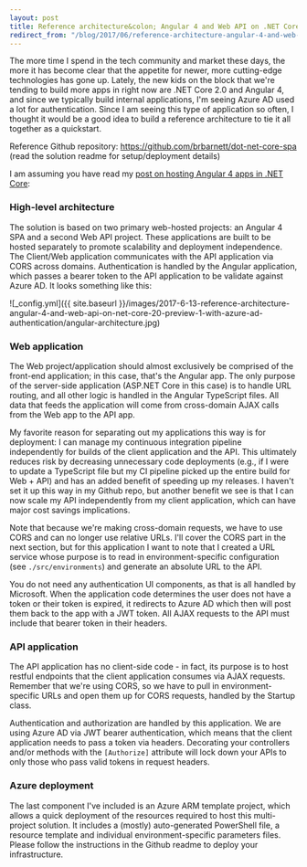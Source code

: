 ```yaml
---
layout: post
title: Reference architecture&colon; Angular 4 and Web API on .NET Core 2.0 Preview 1 with Azure AD authentication
redirect_from: "/blog/2017/06/reference-architecture-angular-4-and-web-api-on-net-core-20-preview-1-with-azure-ad-authentication/"
---
```


The more time I spend in the tech community and market these days, the more it has become clear that the appetite for newer, more cutting-edge technologies has gone up. Lately, the new kids on the block that we're tending to build more apps in right now are .NET Core 2.0 and Angular 4, and since we typically build internal applications, I'm seeing Azure AD used a lot for authentication. Since I am seeing this type of application so often, I thought it would be a good idea to build a reference architecture to tie it all together as a quickstart.

Reference Github repository: https://github.com/brbarnett/dot-net-core-spa (read the solution readme for setup/deployment details)

I am assuming you have read my [post on hosting Angular 4 apps in .NET Core](/hosting-angular-4-in-a-net-core-20-preview-1-application/): 

### High-level architecture
The solution is based on two primary web-hosted projects: an Angular 4 SPA and a second Web API project. These applications are built to be hosted separately to promote scalability and deployment independence. The Client/Web application communicates with the API application via CORS across domains. Authentication is handled by the Angular application, which passes a bearer token to the API application to be validate against Azure AD. It looks something like this:

![_config.yml]({{ site.baseurl }}/images/2017-6-13-reference-architecture-angular-4-and-web-api-on-net-core-20-preview-1-with-azure-ad-authentication/angular-architecture.jpg)

### Web application
The Web project/application should almost exclusively be comprised of the front-end application; in this case, that's the Angular app. The only purpose of the server-side application (ASP.NET Core in this case) is to handle URL routing, and all other logic is handled in the Angular TypeScript files. All data that feeds the application will come from cross-domain AJAX calls from the Web app to the API app.

My favorite reason for separating out my applications this way is for deployment: I can manage my continuous integration pipeline independently for builds of the client application and the API. This ultimately reduces risk by decreasing unnecessary code deployments (e.g., if I were to update a TypeScript file but my CI pipeline picked up the entire build for Web + API) and has an added benefit of speeding up my releases. I haven't set it up this way in my Github repo, but another benefit we see is that I can now scale my API independently from my client application, which can have major cost savings implications.

Note that because we're making cross-domain requests, we have to use CORS and can no longer use relative URLs. I'll cover the CORS part in the next section, but for this application I want to note that I created a URL service whose purpose is to read in environment-specific configuration (see `./src/environments`) and generate an absolute URL to the API.

You do not need any authentication UI components, as that is all handled by Microsoft. When the application code determines the user does not have a token or their token is expired, it redirects to Azure AD which then will post them back to the app with a JWT token. All AJAX requests to the API must include that bearer token in their headers.

### API application
The API application has no client-side code - in fact, its purpose is to host restful endpoints that the client application consumes via AJAX requests. Remember that we're using CORS, so we have to pull in environment-specific URLs and open them up for CORS requests, handled by the Startup class.

Authentication and authorization are handled by this application. We are using Azure AD via JWT bearer authentication, which means that the client application needs to pass a token via headers. Decorating your controllers and/or methods with the `[Authorize]` attribute will lock down your APIs to only those who pass valid tokens in request headers.

### Azure deployment
The last component I've included is an Azure ARM template project, which allows a quick deployment of the resources required to host this multi-project solution. It includes a (mostly) auto-generated PowerShell file, a resource template and individual environment-specific parameters files. Please follow the instructions in the Github readme to deploy your infrastructure.